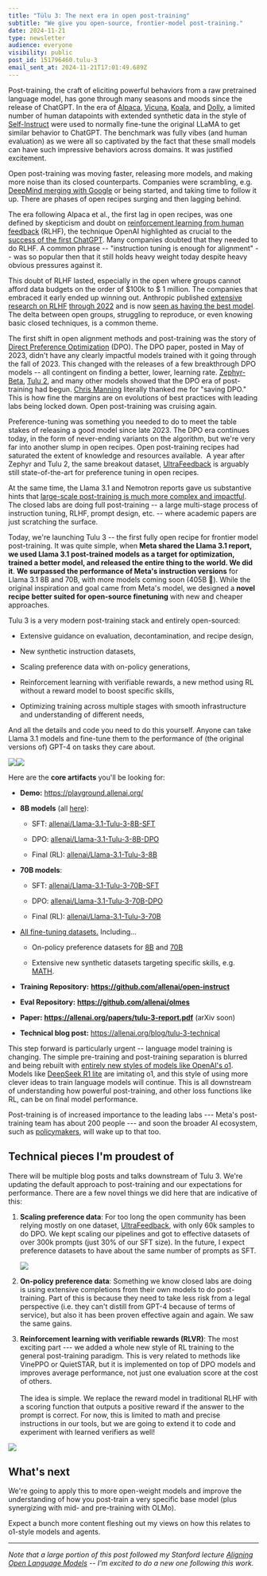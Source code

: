 ```yaml
---
title: "Tülu 3: The next era in open post-training"
subtitle: "We give you open-source, frontier-model post-training."
date: 2024-11-21
type: newsletter
audience: everyone
visibility: public
post_id: 151796460.tulu-3
email_sent_at: 2024-11-21T17:01:49.689Z
---
```

Post-training, the craft of eliciting powerful behaviors from a raw pretrained language model, has gone through many seasons and moods since the release of ChatGPT. In the era of [Alpaca](https://huggingface.co/tatsu-lab/alpaca-7b-wdiff), [Vicuna](https://huggingface.co/lmsys/vicuna-13b-delta-v0), [Koala](https://huggingface.co/young-geng/koala), and [Dolly](https://huggingface.co/databricks/dolly-v2-12b), a limited number of human datapoints with extended synthetic data in the style of [Self-Instruct](https://arxiv.org/abs/2212.10560) were used to normally fine-tune the original LLaMA to get similar behavior to ChatGPT. The benchmark was fully vibes (and human evaluation) as we were all so captivated by the fact that these small models can have such impressive behaviors across domains. It was justified excitement.

Open post-training was moving faster, releasing more models, and making more noise than its closed counterparts. Companies were scrambling, e.g. [DeepMind merging with Google](https://blog.google/technology/ai/april-ai-update/) or being started, and taking time to follow it up. There are phases of open recipes surging and then lagging behind.

The era following Alpaca et al., the first lag in open recipes, was one defined by skepticism and doubt on [reinforcement learning from human feedback](https://rlhfbook.com/) (RLHF), the technique OpenAI highlighted as crucial to the [success of the first ChatGPT](https://openai.com/index/chatgpt/). Many companies doubted that they needed to do RLHF. A common phrase -- "instruction tuning is enough for alignment" -- was so popular then that it still holds heavy weight today despite heavy obvious pressures against it. 

This doubt of RLHF lasted, especially in the open where groups cannot afford data budgets on the order of \$100k to \$ 1 million. The companies that embraced it early ended up winning out. Anthropic published [extensive research on RLHF](https://arxiv.org/abs/2204.05862) [through 2022](https://arxiv.org/abs/2212.08073) and is now [seen as having the best model](https://www.interconnects.ai/p/switched-to-claude-from-chatgpt?utm_source=publication-search). The delta between open groups, struggling to reproduce, or even knowing basic closed techniques, is a common theme.

The first shift in open alignment methods and post-training was the story of [Direct Preference Optimization](https://arxiv.org/abs/2305.18290) (DPO). The DPO paper, posted in May of 2023, didn't have any clearly impactful models trained with it going through the fall of 2023. This changed with the releases of a few breakthrough DPO models -- all contingent on finding a better, lower, learning rate. [Zephyr-Beta](https://huggingface.co/HuggingFaceH4/zephyr-7b-beta), [Tulu 2](https://huggingface.co/allenai/tulu-2-dpo-70b), and many other models showed that the DPO era of post-training had begun. [Chris Manning](https://nlp.stanford.edu/~manning/) literally thanked me for "saving DPO." This is how fine the margins are on evolutions of best practices with leading labs being locked down. Open post-training was cruising again.

Preference-tuning was something you needed to do to meet the table stakes of releasing a good model since late 2023. The DPO era continues today, in the form of never-ending variants on the algorithm, but we're very far into another slump in open recipes. Open post-training recipes had saturated the extent of knowledge and resources available.  A year after Zephyr and Tulu 2, the same breakout dataset, [UltraFeedback](https://arxiv.org/abs/2310.01377) is arguably still state-of-the-art for preference tuning in open recipes. 

At the same time, the Llama 3.1 and Nemotron reports gave us substantive hints that [large-scale post-training is much more complex and impactful](https://www.interconnects.ai/p/frontier-model-post-training?utm_source=publication-search). The closed labs are doing full post-training -- a large multi-stage process of instruction tuning, RLHF, prompt design, etc. -- where academic papers are just scratching the surface. 

Today, we're launching Tulu 3 -- the first fully open recipe for frontier model post-training. It was quite simple, when **Meta shared the Llama 3.1 report, we used Llama 3.1 post-trained models as a target for optimization, trained a better model, and released the entire thing to the world. We did it**. **We surpassed the performance of Meta's instruction versions** for Llama 3.1 8B and 70B, with more models coming soon (405B 👀). While the original inspiration and goal came from Meta's model, we designed a **novel recipe** **better suited for open-source finetuning** with new and cheaper approaches.

Tulu 3 is a very modern post-training stack and entirely open-sourced:

-   Extensive guidance on evaluation, decontamination, and recipe design,

-   New synthetic instruction datasets,

-   Scaling preference data with on-policy generations,

-   Reinforcement learning with verifiable rewards, a new method using RL without a reward model to boost specific skills,

-   Optimizing training across multiple stages with smooth infrastructure and understanding of different needs,

And all the details and code you need to do this yourself. Anyone can take Llama 3.1 models and fine-tune them to the performance of (the original versions of) GPT-4 on tasks they care about.

![](images/151796460.tulu-3_43395398-8058-4313-8656-90ad4ff1c6ff.png)![](images/151796460.tulu-3_5e8f6613-5182-436d-9845-9528960d5809.png)

Here are the **core artifacts** you'll be looking for:

-   **Demo:** <https://playground.allenai.org/>

-   **8B models** (all [here](https://huggingface.co/collections/allenai/tulu-3-models-673b8e0dc3512e30e7dc54f5)):

    -   SFT: [allenai/Llama-3.1-Tulu-3-8B-SFT](https://huggingface.co/allenai/Llama-3.1-Tulu-3-8B-SFT)

    -   DPO: [allenai/Llama-3.1-Tulu-3-8B-DPO](https://huggingface.co/allenai/Llama-3.1-Tulu-3-8B-DPO)

    -   Final (RL): [allenai/Llama-3.1-Tulu-3-8B](https://huggingface.co/allenai/Llama-3.1-Tulu-3-8B)

-   **70B models**:

    -   SFT: [allenai/Llama-3.1-Tulu-3-70B-SFT](https://huggingface.co/allenai/Llama-3.1-Tulu-3-70B-SFT)

    -   DPO: [allenai/Llama-3.1-Tulu-3-70B-DPO](https://huggingface.co/allenai/Llama-3.1-Tulu-3-70B-DPO)

    -   Final (RL): [allenai/Llama-3.1-Tulu-3-70B](https://huggingface.co/allenai/Llama-3.1-Tulu-3-70B)

-   [All fine-tuning datasets.](https://huggingface.co/collections/allenai/tulu-3-datasets-673b8df14442393f7213f372) Including...

    -   On-policy preference datasets for [8B](https://huggingface.co/datasets/allenai/llama-3.1-tulu-3-8b-preference-mixture) and [70B](https://huggingface.co/datasets/allenai/llama-3.1-tulu-3-70b-preference-mixture)

    -   Extensive new synthetic datasets targeting specific skills, e.g. [MATH](https://huggingface.co/datasets/allenai/tulu-3-sft-personas-math).

-   **Training Repository:** **<https://github.com/allenai/open-instruct>**

-   **Eval Repository:** **<https://github.com/allenai/olmes>**

-   **Paper:** **<https://allenai.org/papers/tulu-3-report.pdf>** (arXiv soon)

-   **Technical blog post:** <https://allenai.org/blog/tulu-3-technical>

This step forward is particularly urgent -- language model training is changing. The simple pre-training and post-training separation is blurred and being rebuilt with [entirely new styles of models like OpenAI's o1](https://www.interconnects.ai/p/reverse-engineering-openai-o1). Models like [DeepSeek R1 lite](https://api-docs.deepseek.com/news/news1120) are imitating o1, and this style of using more clever ideas to train language models will continue. This is all downstream of understanding how powerful post-training, and other loss functions like RL, can be on final model performance.

Post-training is of increased importance to the leading labs --- Meta's post-training team has about 200 people --- and soon the broader AI ecosystem, such as [policymakers](https://www.interconnects.ai/p/a-post-training-approach-to-ai-regulation), will wake up to that too.

## Technical pieces I'm proudest of

There will be multiple blog posts and talks downstream of Tulu 3. We're updating the default approach to post-training and our expectations for performance. There are a few novel things we did here that are indicative of this:

1.  **Scaling preference data**: For too long the open community has been relying mostly on one dataset, [UltraFeedback](https://arxiv.org/abs/2310.01377), with only 60k samples to do DPO. We kept scaling our pipelines and got to effective datasets of over 300k prompts (just 30% of our SFT size). In the future, I expect preference datasets to have about the same number of prompts as SFT.

    ![](images/151796460.tulu-3_72480fea-8961-4e0e-82b6-263614d7a624.png)

2.  **On-policy preference data**: Something we know closed labs are doing is using extensive completions from their own models to do post-training. Part of this is because they need to take less risk from a legal perspective (i.e. they can't distill from GPT-4 because of terms of service), but also it has been proven effective again and again. We saw the same gains.

3.  **Reinforcement learning with verifiable rewards (RLVR)**: The most exciting part --- we added a whole new style of RL training to the general post-training paradigm. This is very related to methods like VinePPO or QuietSTAR, but it is implemented on top of DPO models and improves average performance, not just one evaluation score at the cost of others.\
    \
    The idea is simple. We replace the reward model in traditional RLHF with a scoring function that outputs a positive reward if the answer to the prompt is correct. For now, this is limited to math and precise instructions in our tools, but we are going to extend it to code and experiment with learned verifiers as well!

![](images/151796460.tulu-3_6fcdc742-200d-4513-8dbd-2efb98575899.png)

## What's next

We're going to apply this to more open-weight models and improve the understanding of how you post-train a very specific base model (plus synergizing with mid- and pre-training with OLMo).

Expect a bunch more content fleshing out my views on how this relates to o1-style models and agents.

<div>

------------------------------------------------------------------------

</div>

*Note that a large portion of this post followed my Stanford lecture [Aligning Open Language Models](https://www.youtube.com/watch?v=AdLgPmcrXwQ) -- I'm excited to do a new one following this work.*
